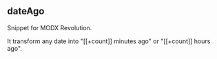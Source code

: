 ## dateAgo

Snippet for MODX Revolution.

It transform any date into "[[+count]] minutes ago" or "[[+count]] hours ago".
